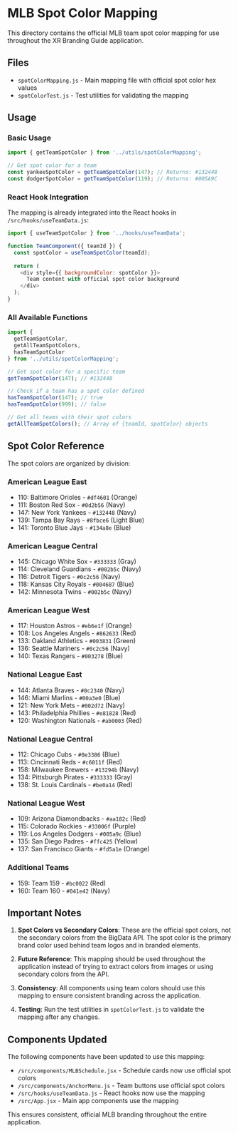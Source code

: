# MLB Spot Color Mapping

This directory contains the official MLB team spot color mapping for use throughout the XR Branding Guide application.

## Files

- `spotColorMapping.js` - Main mapping file with official spot color hex values
- `spotColorTest.js` - Test utilities for validating the mapping

## Usage

### Basic Usage

```javascript
import { getTeamSpotColor } from '../utils/spotColorMapping';

// Get spot color for a team
const yankeeSpotColor = getTeamSpotColor(147); // Returns: #132448
const dodgerSpotColor = getTeamSpotColor(119); // Returns: #005A9C
```

### React Hook Integration

The mapping is already integrated into the React hooks in `/src/hooks/useTeamData.js`:

```javascript
import { useTeamSpotColor } from '../hooks/useTeamData';

function TeamComponent({ teamId }) {
  const spotColor = useTeamSpotColor(teamId);
  
  return (
    <div style={{ backgroundColor: spotColor }}>
      Team content with official spot color background
    </div>
  );
}
```

### All Available Functions

```javascript
import { 
  getTeamSpotColor, 
  getAllTeamSpotColors, 
  hasTeamSpotColor 
} from '../utils/spotColorMapping';

// Get spot color for a specific team
getTeamSpotColor(147); // #132448

// Check if a team has a spot color defined
hasTeamSpotColor(147); // true
hasTeamSpotColor(999); // false

// Get all teams with their spot colors
getAllTeamSpotColors(); // Array of {teamId, spotColor} objects
```

## Spot Color Reference

The spot colors are organized by division:

### American League East
- 110: Baltimore Orioles - `#df4601` (Orange)
- 111: Boston Red Sox - `#0d2b56` (Navy)
- 147: New York Yankees - `#132448` (Navy)
- 139: Tampa Bay Rays - `#8fbce6` (Light Blue)
- 141: Toronto Blue Jays - `#134a8e` (Blue)

### American League Central
- 145: Chicago White Sox - `#333333` (Gray)
- 114: Cleveland Guardians - `#002b5c` (Navy)
- 116: Detroit Tigers - `#0c2c56` (Navy)
- 118: Kansas City Royals - `#004687` (Blue)
- 142: Minnesota Twins - `#002b5c` (Navy)

### American League West
- 117: Houston Astros - `#eb6e1f` (Orange)
- 108: Los Angeles Angels - `#862633` (Red)
- 133: Oakland Athletics - `#003831` (Green)
- 136: Seattle Mariners - `#0c2c56` (Navy)
- 140: Texas Rangers - `#003278` (Blue)

### National League East
- 144: Atlanta Braves - `#0c2340` (Navy)
- 146: Miami Marlins - `#00a3e0` (Blue)
- 121: New York Mets - `#002d72` (Navy)
- 143: Philadelphia Phillies - `#e81828` (Red)
- 120: Washington Nationals - `#ab0003` (Red)

### National League Central
- 112: Chicago Cubs - `#0e3386` (Blue)
- 113: Cincinnati Reds - `#c6011f` (Red)
- 158: Milwaukee Brewers - `#13294b` (Navy)
- 134: Pittsburgh Pirates - `#333333` (Gray)
- 138: St. Louis Cardinals - `#be0a14` (Red)

### National League West
- 109: Arizona Diamondbacks - `#aa182c` (Red)
- 115: Colorado Rockies - `#33006f` (Purple)
- 119: Los Angeles Dodgers - `#005a9c` (Blue)
- 135: San Diego Padres - `#ffc425` (Yellow)
- 137: San Francisco Giants - `#fd5a1e` (Orange)

### Additional Teams
- 159: Team 159 - `#bc0022` (Red)
- 160: Team 160 - `#041e42` (Navy)

## Important Notes

1. **Spot Colors vs Secondary Colors**: These are the official spot colors, not the secondary colors from the BigData API. The spot color is the primary brand color used behind team logos and in branded elements.

2. **Future Reference**: This mapping should be used throughout the application instead of trying to extract colors from images or using secondary colors from the API.

3. **Consistency**: All components using team colors should use this mapping to ensure consistent branding across the application.

4. **Testing**: Run the test utilities in `spotColorTest.js` to validate the mapping after any changes.

## Components Updated

The following components have been updated to use this mapping:

- `/src/components/MLBSchedule.jsx` - Schedule cards now use official spot colors
- `/src/components/AnchorMenu.js` - Team buttons use official spot colors  
- `/src/hooks/useTeamData.js` - React hooks now use the mapping
- `/src/App.jsx` - Main app components use the mapping

This ensures consistent, official MLB branding throughout the entire application.
